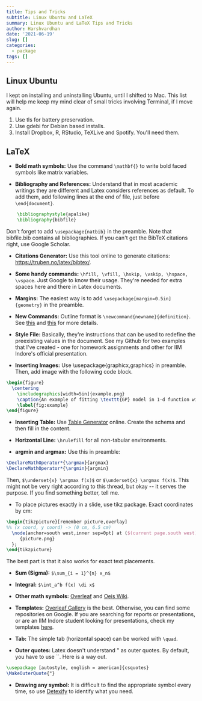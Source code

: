 ```yaml
---
title: Tips and Tricks
subtitle: Linux Ubuntu and LaTeX
summary: Linux Ubuntu and LaTeX Tips and Tricks
author: Harshvardhan
date: '2021-06-19'
slug: []
categories:
  - package
tags: []
---
```


## Linux Ubuntu

I kept on installing and uninstalling Ubuntu, until I shifted to Mac. This list will help me keep my mind clear of small tricks involving Terminal, if I move again.

1.  Use tls for battery preservation.
2.  Use gdebi for Debian based installs.
3.  Install Dropbox, R, RStudio, TeXLive and Spotify. You'll need them.

## LaTeX

-   **Bold math symbols:** Use the command `\mathbf{}` to write bold faced symbols like matrix variables.

-   **Bibliography and References:** Understand that in most academic writings they are different and Latex considers references as default. To add them, add following lines at the end of file, just before `\end{document}`.

``` latex
    \bibliographystyle{apalike}
    \bibliography{bibfile}
```

Don't forget to add `\usepackage{natbib}` in the preamble. Note that bibfile.bib contains all bibliographies. If you can't get the BibTeX citations right, use Google Scholar.

-   **Citations Generator:** Use this tool online to generate citations: <https://truben.no/latex/bibtex/>.

-   **Some handy commands:** `\hfill, \vfill, \hskip, \vskip, \hspace, \vspace`. Just Google to know their usage. They're needed for extra spaces here and there in Latex documents.

-   **Margins:** The easiest way is to add `\usepackage[margin=0.5in]{geometry}` in the preamble.

-   **New Commands:** Outline format is `\newcommand{newname}{definition}`. See [this](https://www.overleaf.com/learn/latex/Commands) and [this](https://en.wikibooks.org/wiki/LaTeX/Macros#New_commands) for more details.

-   **Style File:** Basically, they're instructions that can be used to redefine the preexisting values in the document. See my Github for two examples that I've created - one for homework assignments and other for IIM Indore's official presentation.

-   **Inserting Images:** Use \\usepackage{graphicx,graphics} in preamble. Then, add image with the following code block.

``` latex
\begin{figure}
  \centering
    \includegraphics[width=5in]{example.png}
    \caption{An example of fitting \texttt{GP} model in 1-d function with seven data points.}
    \label{fig:example}
\end{figure}
```

-   **Inserting Table:** Use [Table Generator](https://www.tablesgenerator.com) online. Create the schema and then fill in the content.

-   **Horizontal Line:** `\hrulefill` for all non-tabular environments.

-   **argmin and argmax:** Use this in preamble:

``` latex
\DeclareMathOperator*{\argmax}{argmax}
\DeclareMathOperator*{\argmin}{argmin}
```

Then, `$\underset{x} \argmax f(x)$` or `$\underset{x} \argmax f(x)$`. This might not be very right according to this thread, but okay -- it serves the purpose. If you find something better, tell me.

-   To place pictures exactly in a slide, use tikz package. Exact coordinates by cm:

``` latex
\begin{tikzpicture}[remember picture,overlay]
%% (x coord, y coord) -> (0 cm, 6.5 cm)
  \node[anchor=south west,inner sep=0pt] at ($(current page.south west)+(0cm,6.5cm)$) {
     {picture.png}
  };
\end{tikzpicture}
```

The best part is that it also works for exact text placements.

-   **Sum (Sigma):** `$\sum_{i = 1}^{n} x_n$`

-   **Integral:** `$\int_a^b f(x) \di x$`

-   **Other math symbols:** [Overleaf](https://www.overleaf.com/learn/latex/List_of_Greek_letters_and_math_symbols) and [Oeis Wiki](https://oeis.org/wiki/List_of_LaTeX_mathematical_symbols).

-   **Templates:** [Overleaf Gallery](https://www.overleaf.com/gallery/) is the best. Otherwise, you can find some repositories on Google. If you are searching for reports or presentations, or are an IIM Indore student looking for presentations, check my templates [here](project/2020-05-01-latex-templates/).

-   **Tab:** The simple tab (horizontal space) can be worked with `\quad`.

-   **Outer quotes:** Latex doesn't understand " as outer quotes. By default, you have to use \`\`. Here is a way out.

``` latex
\usepackage [autostyle, english = american]{csquotes}
\MakeOuterQuote{"}
```

-   **Drawing any symbol:** It is difficult to find the appropriate symbol every time, so use [Detexify](http://detexify.kirelabs.org/classify.html) to identify what you need.
